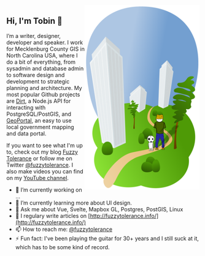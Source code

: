 <img align="right" src="https://raw.githubusercontent.com/tobinbradley/tobinbradley/master/img/drawing.svg" alt="how did i end up outside?" width="300px">

## Hi, I'm Tobin 👋

I’m a writer, designer, developer and speaker. I work for Mecklenburg County GIS in North Carolina USA, where I do a bit of everything, from sysadmin and database admin to software design and development to strategic planning and architecture. My most popular Github projects are [Dirt](https://github.com/tobinbradley/dirt-simple-postgis-http-api), a Node.js API for interacting with PostgreSQL/PostGIS, and [GeoPortal](https://github.com/tobinbradley/Mecklenburg-County-GeoPortal), an easy to use local government mapping and data portal.

If you want to see what I'm up to, check out my blog [Fuzzy Tolerance](http://fuzzytolerance.info) or follow me on Twitter [@fuzzytolerance](twitter.com/fuzzytolerance). I also make videos you can find on my [YouTube channel](https://www.youtube.com/channel/UCnWMEbT0UVt2ne9sMwQ3TAg).


- 🔭 I’m currently working on ...
- 🌱 I’m currently learning more about UI design.
- 💬 Ask me about Vue, Svelte, Mapbox GL, Postgres, PostGIS, Linux
- 📝 I regulary write articles on [http://fuzzytolerance.info/](http://fuzzytolerance.info/)
- 📫 How to reach me: [@fuzzytolerance](twitter.com/fuzzytolerance)
- ⚡ Fun fact: I've been playing the guitar for 30+ years and I still suck at it, which has to be some kind of record.




<!--
**tobinbradley/tobinbradley** is a ✨ _special_ ✨ repository because its `README.md` (this file) appears on your GitHub profile.

Here are some ideas to get you started:

- 🔭 I’m currently working on ...
- 🌱 I’m currently learning ...
- 👯 I’m looking to collaborate on ...
- 🤔 I’m looking for help with ...
- 💬 Ask me about ...
- 📫 How to reach me: ...
- 😄 Pronouns: ...
- ⚡ Fun fact: ...
-->